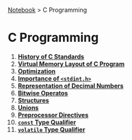 <a href="../">Notebook</a> > C Programming

# C Programming



1. **<a href="./history-of-c-standards">History of C Standards</a>**
2. **<a href="./virtual-memory-layout-of-c-program">Virtual Memory Layout of C Program</a>**
3. **<a href="./optimization">Optimization</a>**
4. **<a href="./importance-of-stdint-h">Importance of `<stdint.h>`</a>**
5. **<a href="./representation-of-decimal-numbers">Representation of Decimal Numbers</a>**
6. **<a href="./bitwise-operators">Bitwise Operatos</a>**
7. **<a href="./structures">Structures</a>**
8. **<a href="./unions">Unions</a>**
9. **<a href="./preprocessor-directives">Preprocessor Directives</a>**
10. **<a href="./const-type-qualifier">`const` Type Qualifier</a>**
11. **<a href="./volatile-type-qualifier">`volatile` Type Qualifier</a>**

